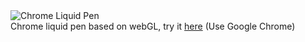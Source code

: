 <img src="https://github.com/user-attachments/assets/a583bfdc-9058-44f9-9bfb-47a46b190836" alt="Chrome Liquid Pen">
    <div class="overlay-text">
      Chrome liquid pen based on webGL, try it <a href="https://chrome-sigilism-pen.vercel.app" target="_blank">here</a> (Use Google Chrome)
    </div>
